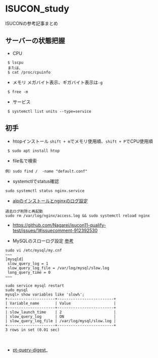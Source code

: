 # ISUCON_study
ISUCONの参考記事まとめ

## サーバーの状態把握
 - CPU
 ```
  $ lscpu
  または、
  $ cat /proc/cpuinfo
 ```
 
 - メモリ
 メガバイト表示、ギガバイト表示は`-g`
 ```
  $ free -m
 ```
 
 - サービス
 ```
  $ systemctl list units --type=service
 ```

## 初手
 - htopインストール
 `shift + m`でメモリ使用順、`shift + P`でCPU使用順
 ```
  $ sudo apt install htop
 ```
 - file名で検索
 ```
 例）sudo find /  -name "default.conf"
 ```
 
 - systemctlでstatus確認
 ```
 sudo systemctl status nginx.service
 ```
 - [alpのインストールとnginxのログ設定](https://nishinatoshiharu.com/install-alp-to-nginx/)
 ```
 過去ログ削除と再起動
 sudo rm /var/log/nginx/access.log && sudo systemctl reload nginx
 ```
 
 - https://github.com/Nagarei/isucon11-qualify-test/issues/1#issuecomment-912392530

 - MySQLのスローログ設定
 [参考](https://nishinatoshiharu.com/mysql-slow-query-log/)
 ```
 sudo vi /etc/mysql/my.cnf
 ~~~
 [mysqld]
  slow_query_log = 1
  slow_query_log_file = /var/log/mysql/slow.log
  long_query_time = 0
 ~~~
 
 sudo service mysql restart
 sudo mysql
 mysql> show variables like 'slow%';
+---------------------+-------------------------+
| Variable_name       | Value                   |
+---------------------+-------------------------+
| slow_launch_time    | 2                       |
| slow_query_log      | ON                      |
| slow_query_log_file | /var/log/mysql/slow.log |
+---------------------+-------------------------+
3 rows in set (0.01 sec)

 ```
 　
  - [pt-query-digest](https://nishinatoshiharu.com/percona-slowquerylog/)_

